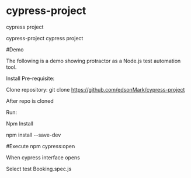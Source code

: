 # cypress-project
cypress project

cypress-project
cypress project

#Demo

The following is a demo showing protractor as a Node.js test automation tool.

Install Pre-requisite:

Clone repository: git clone https://github.com/edsonMark/cypress-project

After repo is cloned

Run:

Npm Install

npm install --save-dev

#Execute npm cypress:open

When cypress interface opens

Select test Booking.spec.js
